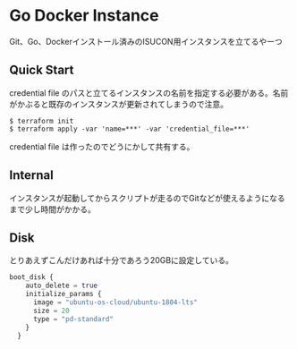 # Go Docker Instance

Git、Go、Dockerインストール済みのISUCON用インスタンスを立てるやーつ

## Quick Start

credential file のパスと立てるインスタンスの名前を指定する必要がある。名前がかぶると既存のインスタンスが更新されてしまうので注意。

```
$ terraform init
$ terraform apply -var 'name=***' -var 'credential_file=***'
```

credential file は作ったのでどうにかして共有する。

## Internal

インスタンスが起動してからスクリプトが走るのでGitなどが使えるようになるまで少し時間がかかる。

## Disk

とりあえずこんだけあれば十分であろう20GBに設定している。

```tf
boot_disk {
    auto_delete = true
    initialize_params {
      image = "ubuntu-os-cloud/ubuntu-1804-lts"
      size = 20
      type = "pd-standard"
    }
  }
```
